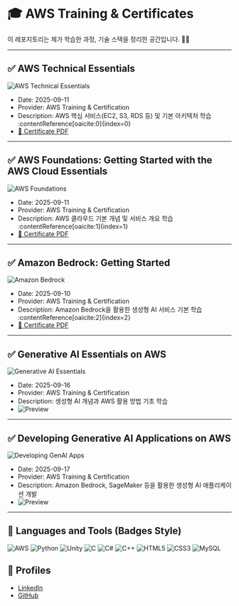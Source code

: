 # 🎓 AWS Training & Certificates

이 레포지토리는 제가 학습한 과정, 기술 스택을 정리한 공간입니다. 🫡😊

---

## ✅ AWS Technical Essentials
![AWS Technical Essentials](https://img.shields.io/badge/AWS-Technical%20Essentials-orange?logo=amazon-aws&logoColor=white)  
- Date: 2025-09-11  
- Provider: AWS Training & Certification  
- Description: AWS 핵심 서비스(EC2, S3, RDS 등) 및 기본 아키텍처 학습 :contentReference[oaicite:0]{index=0}  
- [📄 Certificate PDF](./certificates/AWS_Technical_Essentials.pdf)  


---

## ✅ AWS Foundations: Getting Started with the AWS Cloud Essentials
![AWS Foundations](https://img.shields.io/badge/AWS-Foundations-blue?logo=amazon-aws&logoColor=white)  
- Date: 2025-09-11  
- Provider: AWS Training & Certification  
- Description: AWS 클라우드 기본 개념 및 서비스 개요 학습 :contentReference[oaicite:1]{index=1}  
- [📄 Certificate PDF](./certificates/AWS_Foundations_Getting_Started.pdf)

---

## ✅ Amazon Bedrock: Getting Started
![Amazon Bedrock](https://img.shields.io/badge/AWS-Bedrock-green?logo=amazon-aws&logoColor=white)  
- Date: 2025-09-10  
- Provider: AWS Training & Certification  
- Description: Amazon Bedrock을 활용한 생성형 AI 서비스 기본 학습 :contentReference[oaicite:2]{index=2}  
- [📄 Certificate PDF](./certificates/Amazon_Bedrock_Getting.pdf)


---

## ✅ Generative AI Essentials on AWS
![Generative AI Essentials](https://img.shields.io/badge/AWS-Generative%20AI%20Essentials-blueviolet?logo=amazon-aws&logoColor=white)  
- Date: 2025-09-16  
- Provider: AWS Training & Certification  
- Description: 생성형 AI 개념과 AWS 활용 방법 기초 학습  
- ![Preview](./certificates/Generative_AI_Essentials_on_AWS.png)

---

## ✅ Developing Generative AI Applications on AWS
![Developing GenAI Apps](https://img.shields.io/badge/AWS-Developing%20GenAI%20Apps-success?logo=amazon-aws&logoColor=white)  
- Date: 2025-09-17  
- Provider: AWS Training & Certification  
- Description: Amazon Bedrock, SageMaker 등을 활용한 생성형 AI 애플리케이션 개발  
- ![Preview](./certificates/Developing_GenAI_Applications_on_AWS.png)

---

## 🚀 Languages and Tools (Badges Style)

![AWS](https://img.shields.io/badge/AWS-232F3E?style=for-the-badge&logo=amazonaws&logoColor=white)
![Python](https://img.shields.io/badge/Python-3776AB?style=for-the-badge&logo=python&logoColor=white)
![Unity](https://img.shields.io/badge/Unity-100000?style=for-the-badge&logo=unity&logoColor=white)
![C](https://img.shields.io/badge/C-00599C?style=for-the-badge&logo=c&logoColor=white)
![C#](https://img.shields.io/badge/C%23-239120?style=for-the-badge&logo=c-sharp&logoColor=white)
![C++](https://img.shields.io/badge/C++-00599C?style=for-the-badge&logo=c%2B%2B&logoColor=white)
![HTML5](https://img.shields.io/badge/HTML5-E34F26?style=for-the-badge&logo=html5&logoColor=white)
![CSS3](https://img.shields.io/badge/CSS3-1572B6?style=for-the-badge&logo=css3&logoColor=white)
![MySQL](https://img.shields.io/badge/MySQL-4479A1?style=for-the-badge&logo=mysql&logoColor=white)

## 🔗 Profiles
- [LinkedIn](https://www.linkedin.com/in/kim-sejin-60332b335/)
- [GitHub](https://github.com/Jojin-gorilla)
